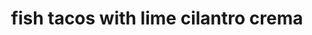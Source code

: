 ---
id: 5d2b9ab4b868ec0014d743c3
servings:
notes:
directions: 'step 1
preheat oven to 425°.

step 2
to prepare crema
 combine the first 8 ingredients in a small bowl; set aside.

step 3
to prepare tacos
 combine cumin and next 5 ingredients (through garlic powder) in a small bowl; sprinkle spice mixture evenly over both sides of fish. place fish on a baking sheet coated with cooking spray. bake at 425° for 9 minutes or until fish flakes easily when tested with a fork or until desired degree of doneness. place fish in a bowl; break into pieces with a fork. heat tortillas according to package directions. divide fish evenly among tortillas; top each with 1/4 cup cabbage and 1 tablespoon crema.'
ingredients: 'crema:
1/4 cup thinly sliced green onions
1/4 cup chopped fresh cilantro
3 tablespoons fat-free mayonnaise
3 tablespoons reduced-fat sour cream
1 teaspoon grated lime rind
1 1/2 teaspoons fresh lime juice
1/4 teaspoon salt
1 garlic clove
 minced

tacos:  1 teaspoon ground cumin
1 teaspoon ground coriander
1/2 teaspoon smoked paprika
1/4 teaspoon ground red pepper
1/8 teaspoon salt
1/8 teaspoon garlic powder
1 1/2 pounds red snapper fillets cooking spray
8 (6-inch) corn tortillas
2 cups shredded cabbage'
rating: 5
ease: easy

category: main course
href: 'https: //www.myrecipes.com/recipe/fish-tacos-with-lime-cilantro-crema'
totalTime:
cookTime:
prepTime:
title: fish tacos with lime cilantro crema
path: /fish-tacos-with-lime-cilantro-crema
---